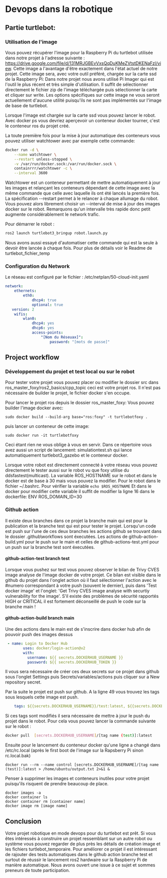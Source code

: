 # Devops dans la robotique


## Partie turtlebot:

###  Utilisation de l'image

Vous pouvez récupérer l'image pour la Raspberry Pi du turtlebot utilisée dans notre projet
à l'adresse suivante :  https://drive.google.com/file/d/131MRJGBEvVxsQqDuKMeZVtstDKENaFzl/view.
Cette image a l'avantage d'être exactement dans l'état actuel de notre projet.
Cette image sera, avec votre outil préféré, chargée sur la carte ssd de la Raspberry Pi:
Dans notre projet nous avons utilisé Pi Imager qui est l'outil le plus récent et très simple d'utilisation.
Il suffit de sélectionner directement le fichier zip de l'image téléchargée puis sélectionner la carte et cliquer sur write.
Les options spécifiques sur cette image ne vous seront actuellement d'aucune utilité puisqu'ils ne sont pas implémentés sur l'image de base de turtlebot.

Lorsque l'image est chargée sur la carte ssd vous pouvez lancer le robot.
Avec docker ps vous devriez aperçevoir un conteneur docker tourner, c'est le conteneur ros du projet créé.

La toute première fois pour la mise à jour automatique des conteneurs vous pouvez utiliser watchtower avec par exemple cette commande:
```BASH
docker run -d \
    --name watchtower \
    --restart unless-stopped \
    -v /var/run/docker.sock:/var/run/docker.sock \
    containrrr/watchtower -c \
    --interval 3600
```

Watchtower est un conteneur permettant de mettre automatiquement à jour les images et relançant les conteneurs dépendant de cette image avec la même commande que celle avec laquelle ils ont été lancés la première fois. 
La spécification --restart permet à le relancer à chaque allumage du robot.
Vous pouvez alors librement choisir un --interval de mise à jour des images docker sur le robot.
Remarquons qu'un intervalle très rapide donc petit augmente considérablement le network trafic.

Pour démarrer le robot :
```BASH
ros2 launch turtlebot3_bringup robot.launch.py
```
Nous avons aussi essayé d'automatiser cette commande qui est la seule à devoir être lancée à chaque fois.
Pour plus de détails voir le Readme de turtlebot_fichier_temp

### Configuration du Network
 
Le réseau est configuré par le fichier :
/etc/netplan/50-cloud-init.yaml
```yaml
network:
    ethernets:
        eth0:
            dhcp4: true
            optional: true
   version: 2
    wifis:
        wlan0:
            dhcp4: yes
            dhcp6: yes
            access-points:
                "[Nom du Réseuax]":
                    password: "[mots de passe]"
```

## Project workflow

### Développement du projet et test local ou sur le robot

Pour tester votre projet vous pouvez placer ou modifier le dossier src dans ros_master_foxy/ros2_basics/cpp_topic ceci est votre projet ros.
Il n'est pas nécessaire de builder le projet, le fichier docker s'en occupe.

Pour lancer le projet ros depuis le dossier ros_master_foxy: 
Vous pouvez builder l'image docker avec:
```
sudo docker build --build-arg base="ros:foxy" -t turtlebotfoxy . 
```
puis lancer un conteneur de cette image:
```
sudo docker run -it turtlebotfoxy
```
Ceci étant rien ne vous oblige à vous en servir.
Dans ce répertoire vous avez aussi un script de lancement:
simulationtest.sh qui lance automatiquement turtlebot3_gazebo et le conteneur docker.

Lorsque votre robot est directement connecté à votre réseau vous pouvez directement le tester aussi sur le robot vu que foxy utilise du ddsfastest(multicast).
La variable ROS_HOSTNAME sur le robot et dans le docker est de base à 30 mais vous pouvez la modifier.
Pour le robot dans le fichier ~/.bashrc.
Pour vérifier la variable ```echo $ROS_HOSTNAME```
Et dans le docker pour modifier cette variable il suffit de modifier la ligne 16 dans le dockerfile: ENV ROS_DOMAIN_ID=30

### Github action

Il existe deux branches dans ce projet la branche main qui est pour la publication et la branche test qui est pour tester le projet. Lorsqu'un code est push sur l'une de ces deux branches les actions github se trouvant dans le dossier .github\workflows sont éxecutées.
Les actions de github-action-build.yml pour le push sur le main et
celles de github-actions-test.yml pour un push sur la branche test sont éxecutées.

#### github-action-test branch test

Lorsque vous pushez sur test vous pouvez observer le bilan de Trivy CVES image analyse de l'image docker de votre projet.
Ce bilan est visible dans le github du projet dans l'onglet action où il faut sélectionner l'action avec le #numero correspondant à votre push (souvent le dernier),
puis dans 'Test docker image' et l'onglet: 'Get Trivy CVES image analyse with securtiy vulnerability for the image'.
S'il existe des problèmes de sécurité rapportés HIGH or CRITICAL il est fortement déconseillé de push le code sur la branche main !

#### github-action-build branch main

Une des actions dans le main est de s'inscrire dans docker hub afin de pouvoir push des images dessus
```yaml
 - name: Login to Docker Hub
        uses: docker/login-action@v2
        with:
          username: ${{ secrets.DOCKERHUB_USERNAME }}
          password: ${{ secrets.DOCKERHUB_TOKEN }}
```
Il vous sera nécessaire de créer ces deux secrets sur ce projet dans github
sous l'onglet Settings puis Secrets/variables/actions puis cliquer sur a New repository secret.

Par la suite le projet est push sur github.
A la ligne 49 vous trouvez les tags sous lesquels cette image est push.

```yaml
    tags: ${{secrets.DOCKERHUB_USERNAME}}/test:latest, ${{secrets.DOCKERHUB_USERNAME}}/test:${{github.run_number}}
```

Si ces tags sont modifiés il sera nécessaire de mettre à jour le push du projet dans le robot. Pour cela vous pouvez lancer la commande suivante sur le robot :
```BASH
docker pull  [secrets.DOCKERHUB_USERNAME]/[tag name (test)]:latest
```
Ensuite pour le lancement du conteneur docker qu'une ligne a changé dans /etc/rc.local (après le first boot de l'image sur la Rapsberry Pi sinon rc.local.bak)
```
docker run --rm --name control [secrets.DOCKERHUB_USERNAME]/[tag name (test)]:latest > /home/ubuntu/output.txt 2>&1 &
```
Penser à supprimer les images et conteneurs inutiles pour votre projet puisqu'ils risquent de prendre beaucoup de place.
```
docker images -a
docker container ls
docker container rm [container name]
docker image rm [image name]
```




## Conclusion

Votre projet robotique en mode devops pour du turtlebot est prêt.
Si vous êtes intéressés à construire un projet ressemblant sur un autre robot ou système vous pouvez regarder de plus près les détails de création image et les fichiers turtlebot_temporaire.
Pour améliorer ce projet il est intéressant de rajouter des tests automatiques dans le github action branche test et surtout de réussir le lancement ros2 hardwaire sur la Raspberry Pi de manière automatique. Nous avons ouvert une issue à ce sujet et sommes preneurs de toute participation.